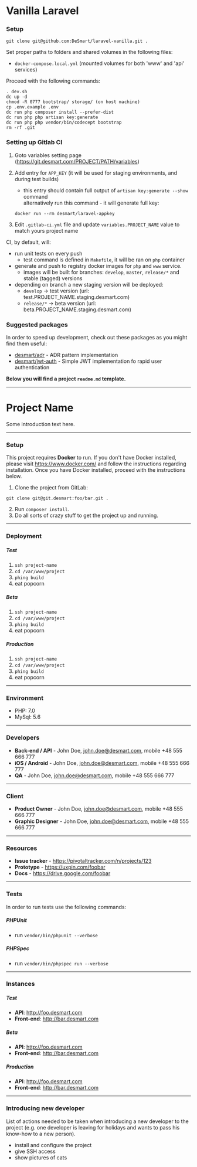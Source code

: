 # Vanilla Laravel

### Setup

```
git clone git@github.com:DeSmart/laravel-vanilla.git .
```

Set proper paths to folders and shared volumes in the following files:

- `docker-compose.local.yml` (mounted volumes for both 'www' and 'api' services)

Proceed with the following commands:

```
. dev.sh
dc up -d
chmod -R 0777 bootstrap/ storage/ (on host machine)
cp .env.example .env
dc run php composer install --prefer-dist
dc run php php artisan key:generate
dc run php php vendor/bin/codecept bootstrap
rm -rf .git
```

### Setting up Gitlab CI

1. Goto variables setting page (https://git.desmart.com/PROJECT/PATH/variables)
2. Add entry for `APP_KEY` (it will be used for staging environments, and during test builds)
   * this entry should contain full output of `artisan key:generate --show` command  
     alternatively run this command - it will generate full key:

   ```
   docker run --rm desmart/laravel-appkey
   ```
3. Edit `.gitlab-ci.yml` file and update `variables.PROJECT_NAME` value to match yours project name

CI, by default, will:

* run unit tests on every push
  * test command is defined in `Makefile`, it will be ran on `php` container 
* generate and push to registry docker images for `php` and `www` service.
  * images will be built for branches: `develop`, `master`, `release/*` and stable (tagged) versions
* depending on branch a new staging version will be deployed:
  * `develop` -> test version (url: test.PROJECT_NAME.staging.desmart.com)
  * `release/*` -> beta version (url: beta.PROJECT_NAME.staging.desmart.com)

### Suggested packages

In order to speed up development, check out these packages as you might find them useful:
- [desmart/adr](https://github.com/DeSmart/adr) - ADR pattern implementation
- [desmart/jwt-auth](https://github.com/DeSmart/jwt-auth) - Simple JWT implementation fo rapid user authentication

**Below you will find a project `readme.md` template.**

---

# Project Name

Some introduction text here.

---

### Setup
This project requires **Docker** to run. If you don't have Docker installed, please visit https://www.docker.com/ and follow the instructions regarding installation. Once you have Docker installed, proceed with the instructions below.

1. Clone the project from GitLab:
```
git clone git@git.desmart:foo/bar.git .
```

2. Run `composer install`.
3. Do all sorts of crazy stuff to get the project up and running.

---

### Deployment

##### Test
1. `ssh project-name`
2. `cd /var/www/project`
3. `phing build`
4. eat popcorn

##### Beta
1. `ssh project-name`
2. `cd /var/www/project`
3. `phing build`
4. eat popcorn

##### Production
1. `ssh project-name`
2. `cd /var/www/project`
3. `phing build`
4. eat popcorn

---

### Environment
- PHP: 7.0
- MySql: 5.6

---

### Developers
- **Back-end / API** - John Doe, john.doe@desmart.com, mobile +48 555 666 777
- **iOS / Android** - John Doe, john.doe@desmart.com, mobile +48 555 666 777
- **QA** - John Doe, john.doe@desmart.com, mobile +48 555 666 777

---

### Client
- **Product Owner** - John Doe, john.doe@desmart.com, mobile +48 555 666 777
- **Graphic Designer** - John Doe, john.doe@desmart.com, mobile +48 555 666 777

---

### Resources
- **Issue tracker** - https://pivotaltracker.com/n/projects/123
- **Prototype** - https://uxpin.com/foobar
- **Docs** - https://drive.google.com/foobar

---

### Tests
In order to run tests use the following commands:

##### PHPUnit
- run `vendor/bin/phpunit --verbose`

##### PHPSpec
- run `vendor/bin/phpspec run --verbose`

---

### Instances

##### Test
- **API**: http://foo.desmart.com
- **Front-end**: http://bar.desmart.com

##### Beta
- **API**: http://foo.desmart.com
- **Front-end**: http://bar.desmart.com

##### Production
- **API**: http://foo.desmart.com
- **Front-end**: http://bar.desmart.com

---

### Introducing new developer

List of actions needed to be taken when introducing a new developer to the project (e.g. one developer is leaving for holidays and wants to pass his know-how to a new person).

- install and configure the project
- give SSH access
- show pictures of cats
